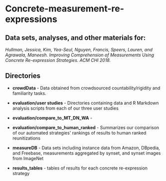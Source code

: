 # Concrete-measurement-re-expressions
## Data sets, analyses, and other materials for:

  *Hullman, Jessica, Kim, Yea-Seul, Nguyen, Francis, Speers, Lauren, and Agrawala, Maneesh. Improving Comprehension of 
  Measurements Using Concrete Re-expression Strategies. ACM CHI 2018.* 

## Directories


  - **crowdData** - Data obtained from crowdsourced countability/rigidity and familiarity tasks.

  - **evaluation/user studies** - Directories containing data and R Markdown analysis scripts from each of our three user studies

  - **evaluation/compare_to_MT_DN_WA** - 

  - **evaluation/compare_to_human_ranked** - Summarizes our comparison of our automated strategies' rankings of results to human ranked reunitizations

  - **measureDB** - Data sets including instance data from Amazon, DBpedia, and Freebase, measurements aggregated by synset, and 
  synset images from ImageNet

  - **results_tables** - tables of results for each concrete re-expression strategy
